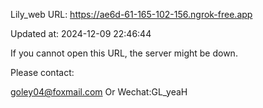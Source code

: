 Lily_web URL: https://ae6d-61-165-102-156.ngrok-free.app

Updated at: 2024-12-09 22:46:44

If you cannot open this URL, the server might be down.

Please contact: 

goley04@foxmail.com Or Wechat:GL_yeaH